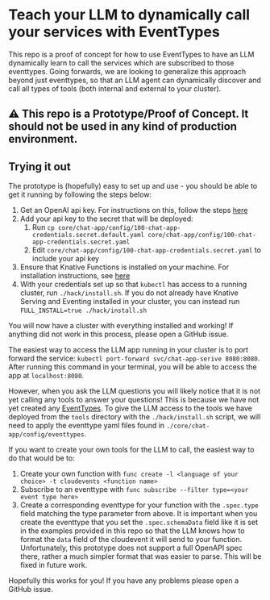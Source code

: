 # Teach your LLM to dynamically call your services with EventTypes

This repo is a proof of concept for how to use EventTypes to have an LLM dynamically learn to call the services which are subscribed to those eventtypes.
Going forwards, we are looking to generalize this approach beyond just eventtypes, so that an LLM agent can dynamically discover and call all types of
tools (both internal and external to your cluster).

## :warning: This repo is a Prototype/Proof of Concept. It **should not** be used in any kind of production environment.

## Trying it out

The prototype is (hopefully) easy to set up and use - you should be able to get it running by following the steps below:

1. Get an OpenAI api key. For instructions on this, follow the steps [here](https://help.openai.com/en/articles/4936850-where-do-i-find-my-openai-api-key)
1. Add your api key to the secret that will be deployed:
   1. Run `cp core/chat-app/config/100-chat-app-credentials.secret.default.yaml core/chat-app/config/100-chat-app-credentials.secret.yaml`
   1. Edit `core/chat-app/config/100-chat-app-credentials.secret.yaml` to include your api key
1. Ensure that Knative Functions is installed on your machine. For installation instructions, see [here](https://knative.dev/docs/functions/install-func/)
1. With your credentials set up so that `kubectl` has access to a running cluster, run `./hack/install.sh`. If you do not already have Knative Serving and Eventing
   installed in your cluster, you can instead run `FULL_INSTALL=true ./hack/install.sh`

You will now have a cluster with everything installed and working! If anything did not work in this process, please open a GitHub issue. 

The easiest way to access the LLM app running in your cluster is to port forward the service: `kubectl port-forward svc/chat-app-serive 8080:8080`.
After running this command in your terminal, you will be able to access the app at `localhost:8080`.

However, when you ask the LLM questions you will likely notice that it is not yet calling any tools to answer your questions! This is because we have not
yet created any [EventTypes](https://knative.dev/docs/eventing/event-registry/#about-eventtype-objects). To give the LLM access to the tools we have deployed
from the `tools` directory with the `./hack/install.sh` script, we will need to apply the eventtype yaml files found in `./core/chat-app/config/eventtypes`.

If you want to create your own tools for the LLM to call, the easiest way to do that would be to:
1. Create your own function with `func create -l <language of your choice> -t cloudevents <function name>`
1. Subscribe to an eventtype with `func subscribe --filter type=<your event type here>`
1. Create a corresponding eventtype for your function with the `.spec.type` field matching the type parameter from above. It is
   important when you create the eventtype that you set the `.spec.schemaData` field like it is set in the examples provided in 
   this repo so that the LLM knows how to format the `data` field of the cloudevent it will send to your function. Unfortunately,
   this prototype does not support a full OpenAPI spec there, rather a much simpler format that was easier to parse. This will be
   fixed in future work.

Hopefully this works for you! If you have any problems please open a GitHub issue.
